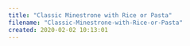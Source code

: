 ```yaml
---
title: "Classic Minestrone with Rice or Pasta"
filename: "Classic-Minestrone-with-Rice-or-Pasta"
created: 2020-02-02 10:13:01
---
```

